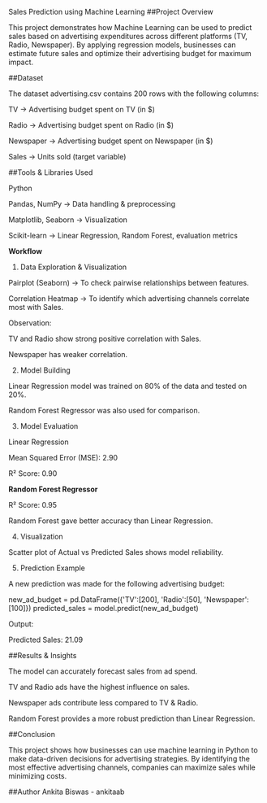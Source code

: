 Sales Prediction using Machine Learning
##Project Overview

This project demonstrates how Machine Learning can be used to predict sales based on advertising expenditures across different platforms (TV, Radio, Newspaper).
By applying regression models, businesses can estimate future sales and optimize their advertising budget for maximum impact.

 ##Dataset

The dataset advertising.csv contains 200 rows with the following columns:

TV → Advertising budget spent on TV (in $)

Radio → Advertising budget spent on Radio (in $)

Newspaper → Advertising budget spent on Newspaper (in $)

Sales → Units sold (target variable)

##Tools & Libraries Used

Python

Pandas, NumPy → Data handling & preprocessing

Matplotlib, Seaborn → Visualization

Scikit-learn → Linear Regression, Random Forest, evaluation metrics

**Workflow**
1. Data Exploration & Visualization

Pairplot (Seaborn) → To check pairwise relationships between features.

Correlation Heatmap → To identify which advertising channels correlate most with Sales.

 Observation:

TV and Radio show strong positive correlation with Sales.

Newspaper has weaker correlation.

2. Model Building

Linear Regression model was trained on 80% of the data and tested on 20%.

Random Forest Regressor was also used for comparison.

3. Model Evaluation

Linear Regression

Mean Squared Error (MSE): 2.90

R² Score: 0.90

**Random Forest Regressor**

R² Score: 0.95

 Random Forest gave better accuracy than Linear Regression.

4. Visualization

Scatter plot of Actual vs Predicted Sales shows model reliability.

5. Prediction Example

A new prediction was made for the following advertising budget:

new_ad_budget = pd.DataFrame({'TV':[200], 'Radio':[50], 'Newspaper':[100]})
predicted_sales = model.predict(new_ad_budget)


Output:

Predicted Sales: 21.09

##Results & Insights

The model can accurately forecast sales from ad spend.

TV and Radio ads have the highest influence on sales.

Newspaper ads contribute less compared to TV & Radio.

Random Forest provides a more robust prediction than Linear Regression.

##Conclusion

This project shows how businesses can use machine learning in Python to make data-driven decisions for advertising strategies.
By identifying the most effective advertising channels, companies can maximize sales while minimizing costs.

##Author
Ankita Biswas - ankitaab 
